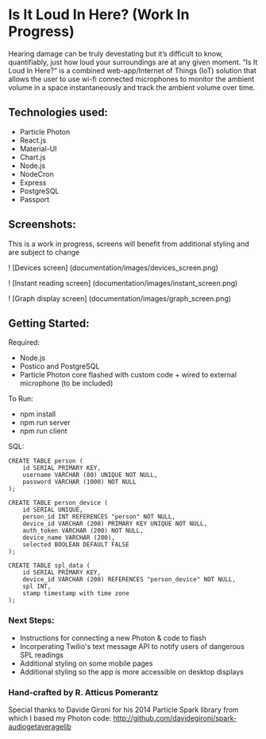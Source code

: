 # Is It Loud In Here? (Work In Progress)

Hearing damage can be truly devestating but it’s difficult to know, quantifiably, just how loud your surroundings are at any given moment. “Is It Loud In Here?” is a combined web-app/Internet of Things (IoT) solution that allows the user to use wi-fi connected microphones to monitor the ambient volume in a space instantaneously and track the ambient volume over time. 


## Technologies used: 
- Particle Photon
- React.js
- Material-UI 
- Chart.js 
- Node.js 
- NodeCron 
- Express
- PostgreSQL
- Passport

## Screenshots: 
This is a work in progress, screens will benefit from  additional styling and are subject to change

! [Devices screen] (documentation/images/devices_screen.png)

! [Instant reading screen] (documentation/images/instant_screen.png)

! [Graph display screen] (documentation/images/graph_screen.png)

## Getting Started: 

Required: 
- Node.js
- Postico and PostgreSQL
- Particle Photon core flashed with custom code + wired to external microphone (to be included) 

To Run: 
- npm install
- npm run server
- npm run client


SQL: 
```
CREATE TABLE person (
    id SERIAL PRIMARY KEY,
    username VARCHAR (80) UNIQUE NOT NULL,
    password VARCHAR (1000) NOT NULL
);

CREATE TABLE person_device (
	id SERIAL UNIQUE, 
	person_id INT REFERENCES "person" NOT NULL,
	device_id VARCHAR (200) PRIMARY KEY UNIQUE NOT NULL,
	auth_token VARCHAR (200) NOT NULL,
	device_name VARCHAR (200),
	selected BOOLEAN DEFAULT FALSE  
);

CREATE TABLE spl_data (
	id SERIAL PRIMARY KEY, 
	device_id VARCHAR (200) REFERENCES "person_device" NOT NULL,
	spl INT, 
	stamp timestamp with time zone
);

```

### Next Steps:
- Instructions for connecting a new Photon & code to flash
- Incorperating Twilio's text message API to notify users of dangerous SPL readings
- Additional styling on some mobile pages
- Additional styling so the app is more accessible on desktop displays



### Hand-crafted by R. Atticus Pomerantz

Special thanks to Davide Gironi for his 2014 Particle Spark library from which I based my Photon code: 
http://github.com/davidegironi/spark-audiogetaveragelib

